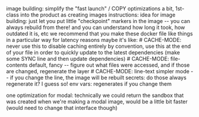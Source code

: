 

image building: simplify the "fast launch" / COPY optimizations a bit, 1st-class into the product as creating images
instructions:
    idea for image building: just let you put little "checkpoint" markers in the image -- you can always rebuild from there!
        and you can understand how long it took, how outdated it is, etc
        we recommend that you make these docker file like things in a particular way for latency reasons
    maybe it's like:
        # CACHE-MODE: never
            use this to disable caching entirely
            by convention, use this at the end of your file in order to quickly update to the latest dependencies (make some SYNC line and then update dependencies)
        # CACHE-MODE: file-contents
            default, fancy -- figure out what files were accessed, and if those are changed, regenerate the layer
        # CACHE-MODE: line-text
            simpler mode -- if you change the line, the image will be rebuilt
secrets:
    do those always regenerate it?  I guess so!
env vars:
    regenerates if you change them

one optimization for modal: technically we could return the sandbox that was created when we're making a modal image, would be a little bit faster (would need to change that interface though)
